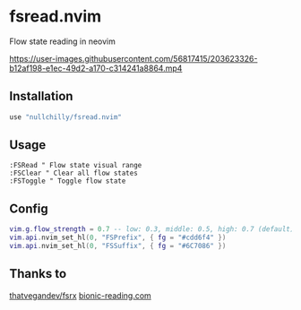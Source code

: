 # fsread.nvim

Flow state reading in neovim

https://user-images.githubusercontent.com/56817415/203623326-b12af198-e1ec-49d2-a170-c314241a8864.mp4

## Installation

```lua
use "nullchilly/fsread.nvim"
```

## Usage

```vim
:FSRead " Flow state visual range
:FSClear " Clear all flow states
:FSToggle " Toggle flow state
```

## Config

```lua
vim.g.flow_strength = 0.7 -- low: 0.3, middle: 0.5, high: 0.7 (default)
vim.api.nvim_set_hl(0, "FSPrefix", { fg = "#cdd6f4" })
vim.api.nvim_set_hl(0, "FSSuffix", { fg = "#6C7086" })
```

## Thanks to

[thatvegandev/fsrx](https://github.com/thatvegandev/fsrx)
[bionic-reading.com](https://bionic-reading.com/)
